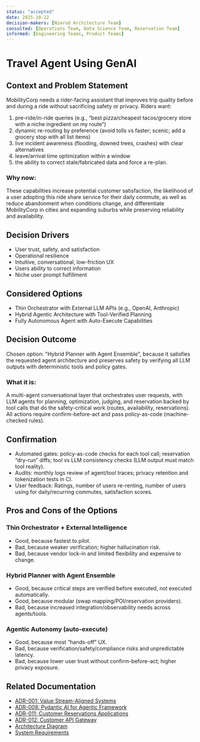 ```yaml
---
status: "accepted"
date: 2025-10-22
decision-makers: [Nimrod Architecture Team]
consulted: [Operations Team, Data Science Team, Reservation Team]
informed: [Engineering Teams, Product Teams]
---
```


# Travel Agent Using GenAI

## Context and Problem Statement

MobilityCorp needs a rider-facing assistant that improves trip quality before and during a ride without sacrificing safety or privacy. Riders want:

1. pre-ride/in-ride queries (e.g., “best pizza/cheapest tacos/grocery store with a niche ingredient on my route”)
2. dynamic re-routing by preference (avoid tolls vs faster; scenic; add a grocery stop with all list items)
3. live incident awareness (flooding, downed trees, crashes) with clear alternatives
4. leave/arrival time optimization within a window
5. the ability to correct stale/fabricated data and force a re-plan.

### Why now:

These capabilities increase potential customer satisfaction, the likelihood of a user adopting this ride share service for their daily commute, as well as reduce abandonment when conditions change, and differentiate MobilityCorp in cities and expanding suburbs while preserving reliability and availability.

## Decision Drivers

- User trust, safety, and satisfaction
- Operational resilience
- Intuitive, conversational, low-friction UX
- Users ability to correct information
- Niche user prompt fulfillment

## Considered Options

- Thin Orchestrator with External LLM APIs (e.g., OpenAI, Anthropic)
- Hybrid Agentic Architecture with Tool-Verified Planning
- Fully Autonomous Agent with Auto-Execute Capabilities

## Decision Outcome

Chosen option: "Hybrid Planner with Agent Ensemble", because it satisfies the requested agent architecture and preserves safety by verifying all LLM outputs with deterministic tools and policy gates.

### What it is:

A multi-agent conversational layer that orchestrates user requests, with LLM agents for planning, optimization, judging, and reservation backed by tool calls that do the safety-critical work (routes, availability, reservations). All actions require confirm-before-act and pass policy-as-code (machine-checked rules).

## Confirmation

- Automated gates: policy-as-code checks for each tool call; reservation “dry-run” diffs; tool vs LLM consistency checks (LLM output must match tool reality).
- Audits: monthly logs review of agent/tool traces; privacy retention and tokenization tests in CI.
- User feedback: Ratings, number of users re-renting, number of users using for daily/recurring commutes, satisfaction scores.

## Pros and Cons of the Options

### Thin Orchestrator + External Intelligence

- Good, because fastest to pilot.
- Bad, because weaker verification; higher hallucination risk.
- Bad, because vendor lock-in and limited flexibility and expensive to change.

### Hybrid Planner with Agent Ensemble

- Good, because critical steps are verified before executed, not executed automatically.
- Good, because modular (swap mapping/POI/reservation providers).
- Bad, because increased integration/observability needs across agents/tools.

### Agentic Autonomy (auto-execute)

- Good, because most “hands-off” UX.
- Bad, because verification/safety/compliance risks and unpredictable latency.
- Bad, because lower user trust without confirm-before-act; higher privacy exposure.

## Related Documentation

- [ADR-001: Value Stream-Aligned Systems](./001-value-stream-aligned-systems.md)
- [ADR-008: Pydantic AI for Agentic Framework](./008-agentic-framework.md)
- [ADR-011: Customer Reservations Applications](./011-customer-reservations-applications.md)
- [ADR-012: Customer API Gateway](./012-customer-api-gateway.md)
- [Architecture Diagram](../images/c3-travel-agent.png)
- [System Requirements](../requirements.md)
